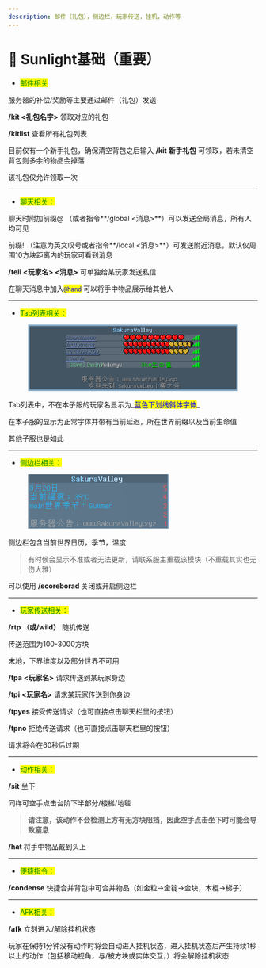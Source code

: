 ```yaml
---
description: 邮件（礼包），侧边栏，玩家传送，挂机，动作等
---
```


# 🎄 Sunlight基础（重要）

* <mark style="color:green;">邮件相关</mark>

服务器的补偿/奖励等主要通过邮件（礼包）发送

**/kit  <礼包名字>**   领取对应的礼包

**/kitlist** 查看所有礼包列表

目前仅有一个新手礼包，确保清空背包之后输入 **/kit 新手礼包** 可领取，若未清空背包则多余的物品会掉落

该礼包仅允许领取一次

***

* <mark style="color:green;">聊天相关：</mark>

聊天时附加前缀@ （或者指令**/global <消息>**）可以发送全局消息，所有人均可见

前缀! （注意为英文叹号或者指令**/local <消息>**）可发送附近消息，默认仅周围10方块距离内的玩家可看到消息

**/tell <玩家名> <消息>** 可单独给某玩家发送私信

在聊天消息中加入<mark style="color:blue;">`@hand`</mark> 可以将手中物品展示给其他人



***

* <mark style="color:green;">Tab列表相关：</mark>

<figure><img src="../.gitbook/assets/image (25).png" alt=""><figcaption></figcaption></figure>

Tab列表中，不在本子服的玩家名显示为_<mark style="color:blue;">蓝色下划线斜体字体</mark>_

在本子服的显示为正常字体并带有当前延迟，所在世界前缀以及当前生命值

其他子服也是如此

***

* <mark style="color:green;">侧边栏相关：</mark>

<figure><img src="../.gitbook/assets/image (23).png" alt=""><figcaption></figcaption></figure>

侧边栏包含当前世界日历，季节，温度

> 有时候会显示不准或者无法更新，请联系服主重载该模块（不重载其实也无伤大雅）

可以使用 **/scoreborad**  关闭或开启侧边栏

***

* <mark style="color:green;">玩家传送相关：</mark>

**/rtp   （或/wild）**   随机传送

&#x20;  传送范围为100-3000方块

&#x20;  末地，下界维度以及部分世界不可用

**/tpa <玩家名>**   请求传送到某玩家身边

**/tpi** **<玩家名>**   请求某玩家传送到你身边

**/tpyes**   接受传送请求（也可直接点击聊天栏里的按钮）

**/tpno**   拒绝传送请求（也可直接点击聊天栏里的按钮）

请求将会在60秒后过期

***

* <mark style="color:green;">动作相关：</mark>

**/sit**   坐下

&#x20;  同样可空手点击台阶下半部分/楼梯/地毯

> **请注意，该动作不会检测上方有无方块阻挡，因此空手点击坐下时可能会导致窒息**

**/hat**   将手中物品戴到头上

***

* <mark style="color:green;">便捷指令：</mark>

**/condense**   快捷合并背包中可合并物品（如金粒->金锭->金块，木棍→梯子）

***

* <mark style="color:green;">AFK相关：</mark>

**/afk**   立刻进入/解除挂机状态

&#x20;  玩家在保持1分钟没有动作时将会自动进入挂机状态，进入挂机状态后产生持续1秒以上的动作（包括移动视角，与/被方块或实体交互，）将会解除挂机状态

